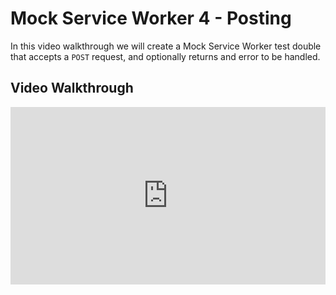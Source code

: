 # Mock Service Worker 4 - Posting

In this video walkthrough we will create a Mock Service Worker test double that accepts a `POST` request,
and optionally returns and error to be handled.

## Video Walkthrough

<div style="padding:56.25% 0 0 0;position:relative;"><iframe src="https://player.vimeo.com/video/1045413879?badge=0&amp;autopause=0&amp;player_id=0&amp;app_id=58479" frameborder="0" allow="autoplay; fullscreen; picture-in-picture; clipboard-write; encrypted-media" style="position:absolute;top:0;left:0;width:100%;height:100%;" title="MSW5-Posting"></iframe></div>
